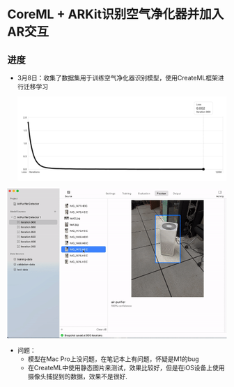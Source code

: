 # CoreML + ARKit识别空气净化器并加入AR交互

## 进度

- 3月8日：收集了数据集用于训练空气净化器识别模型，使用CreateML框架进行迁移学习

  ![](./doc/train.png)

![](./doc/model-preview.gif)





- 问题：
  - 模型在Mac Pro上没问题，在笔记本上有问题，怀疑是M1的bug
  - 在CreateML中使用静态图片来测试，效果比较好，但是在iOS设备上使用摄像头捕捉到的数据，效果不是很好.
